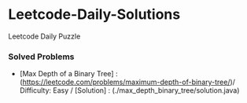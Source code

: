 # Leetcode-Daily-Solutions

Leetcode Daily Puzzle

### Solved Problems

- [Max Depth of a Binary Tree] :(https://leetcode.com/problems/maximum-depth-of-binary-tree/)/ Difficulty: Easy / [Solution] : (./max_depth_binary_tree/solution.java)

